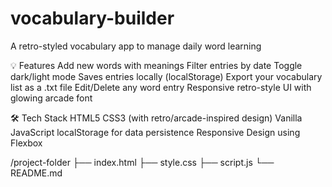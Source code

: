 # vocabulary-builder
A retro-styled vocabulary app to manage daily word learning

💡 Features
Add new words with meanings
Filter entries by date
Toggle dark/light mode
Saves entries locally (localStorage)
Export your vocabulary list as a .txt file
Edit/Delete any word entry
Responsive retro-style UI with glowing arcade font

🛠️ Tech Stack
HTML5
CSS3 (with retro/arcade-inspired design)
Vanilla JavaScript
localStorage for data persistence
Responsive Design using Flexbox

/project-folder
  ├── index.html
  ├── style.css
  ├── script.js
  └── README.md
